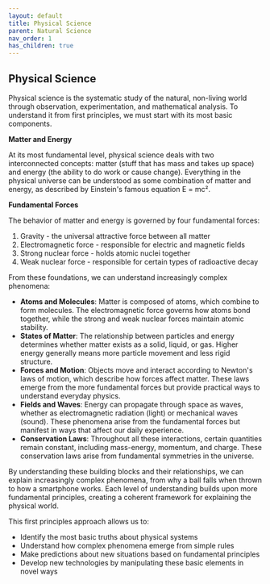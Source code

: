 ```yaml
---
layout: default
title: Physical Science
parent: Natural Science
nav_order: 1
has_children: true
---
```


## Physical Science

Physical science is the systematic study of the natural, non-living world through observation, experimentation, and mathematical analysis. To understand it from first principles, we must start with its most basic components.

**Matter and Energy**

At its most fundamental level, physical science deals with two interconnected concepts: matter (stuff that has mass and takes up space) and energy (the ability to do work or cause change). Everything in the physical universe can be understood as some combination of matter and energy, as described by Einstein's famous equation E = mc².

**Fundamental Forces**

The behavior of matter and energy is governed by four fundamental forces:
1. Gravity - the universal attractive force between all matter
2. Electromagnetic force - responsible for electric and magnetic fields
3. Strong nuclear force - holds atomic nuclei together
4. Weak nuclear force - responsible for certain types of radioactive decay

From these foundations, we can understand increasingly complex phenomena:

- **Atoms and Molecules**: Matter is composed of atoms, which combine to form molecules. The electromagnetic force governs how atoms bond together, while the strong and weak nuclear forces maintain atomic stability.
- **States of Matter**: The relationship between particles and energy determines whether matter exists as a solid, liquid, or gas. Higher energy generally means more particle movement and less rigid structure.
- **Forces and Motion**: Objects move and interact according to Newton's laws of motion, which describe how forces affect matter. These laws emerge from the more fundamental forces but provide practical ways to understand everyday physics.
- **Fields and Waves**: Energy can propagate through space as waves, whether as electromagnetic radiation (light) or mechanical waves (sound). These phenomena arise from the fundamental forces but manifest in ways that affect our daily experience.
- **Conservation Laws**: Throughout all these interactions, certain quantities remain constant, including mass-energy, momentum, and charge. These conservation laws arise from fundamental symmetries in the universe.

By understanding these building blocks and their relationships, we can explain increasingly complex phenomena, from why a ball falls when thrown to how a smartphone works. Each level of understanding builds upon more fundamental principles, creating a coherent framework for explaining the physical world.

This first principles approach allows us to:
- Identify the most basic truths about physical systems
- Understand how complex phenomena emerge from simple rules
- Make predictions about new situations based on fundamental principles
- Develop new technologies by manipulating these basic elements in novel ways
